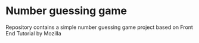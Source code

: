 # Number guessing game
Repository contains a simple number guessing game project based on Front End Tutorial by Mozilla
